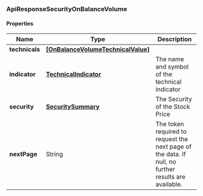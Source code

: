 
[//]: # (CLASS:ApiResponseSecurityOnBalanceVolume)

[//]: # (KIND:object)

### ApiResponseSecurityOnBalanceVolume

#### Properties

[//]: # (START_DEFINITION)

Name | Type | Description
------------ | ------------- | -------------
**technicals** | [**[OnBalanceVolumeTechnicalValue]**](OnBalanceVolumeTechnicalValue.md) |  &nbsp;
**indicator** | [**TechnicalIndicator**](TechnicalIndicator.md) | The name and symbol of the technical indicator &nbsp;
**security** | [**SecuritySummary**](SecuritySummary.md) | The Security of the Stock Price &nbsp;
**nextPage** | String | The token required to request the next page of the data. If null, no further results are available. &nbsp;

[//]: # (END_DEFINITION)


[//]: # (CONTAINED_CLASS:OnBalanceVolumeTechnicalValue)


[//]: # (CONTAINED_CLASS:TechnicalIndicator)


[//]: # (CONTAINED_CLASS:SecuritySummary)





